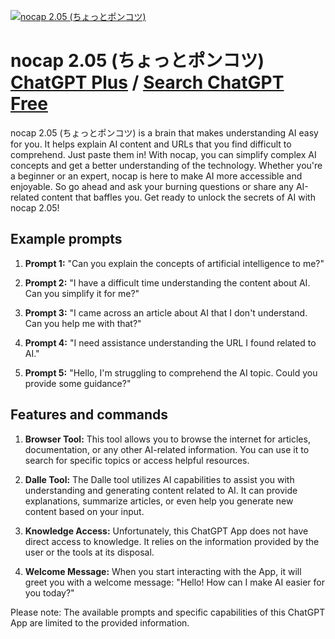 
[![nocap 2.05 (ちょっとポンコツ)](https://files.oaiusercontent.com/file-3RQ9H6rZ4k8WSYI3OneMS7mD?se=2123-10-16T19%3A51%3A35Z&sp=r&sv=2021-08-06&sr=b&rscc=max-age%3D31536000%2C%20immutable&rscd=attachment%3B%20filename%3Dsocial2.jpg&sig=rS9U3U%2BJ347GVbr%2BqjqXN57KemW8PVkAINNldptFU8Y%3D)](https://chat.openai.com/g/g-SY2clSKAg-nocap-2-05-tiyotutoponkotu)

# nocap 2.05 (ちょっとポンコツ) [ChatGPT Plus](https://chat.openai.com/g/g-SY2clSKAg-nocap-2-05-tiyotutoponkotu) / [Search ChatGPT Free](https://gptcall.net/index.html#/?search=nocap%202.05%20(%E3%81%A1%E3%82%87%E3%81%A3%E3%81%A8%E3%83%9D%E3%83%B3%E3%82%B3%E3%83%84))

nocap 2.05 (ちょっとポンコツ) is a brain that makes understanding AI easy for you. It helps explain AI content and URLs that you find difficult to comprehend. Just paste them in! With nocap, you can simplify complex AI concepts and get a better understanding of the technology. Whether you're a beginner or an expert, nocap is here to make AI more accessible and enjoyable. So go ahead and ask your burning questions or share any AI-related content that baffles you. Get ready to unlock the secrets of AI with nocap 2.05!

## Example prompts

1. **Prompt 1:** "Can you explain the concepts of artificial intelligence to me?"

2. **Prompt 2:** "I have a difficult time understanding the content about AI. Can you simplify it for me?"

3. **Prompt 3:** "I came across an article about AI that I don't understand. Can you help me with that?"

4. **Prompt 4:** "I need assistance understanding the URL I found related to AI."

5. **Prompt 5:** "Hello, I'm struggling to comprehend the AI topic. Could you provide some guidance?"

## Features and commands

1. **Browser Tool:** This tool allows you to browse the internet for articles, documentation, or any other AI-related information. You can use it to search for specific topics or access helpful resources.

2. **Dalle Tool:** The Dalle tool utilizes AI capabilities to assist you with understanding and generating content related to AI. It can provide explanations, summarize articles, or even help you generate new content based on your input.

3. **Knowledge Access:** Unfortunately, this ChatGPT App does not have direct access to knowledge. It relies on the information provided by the user or the tools at its disposal.

4. **Welcome Message:** When you start interacting with the App, it will greet you with a welcome message: "Hello! How can I make AI easier for you today?"

Please note: The available prompts and specific capabilities of this ChatGPT App are limited to the provided information.


